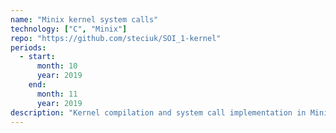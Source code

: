 ```yaml
---
name: "Minix kernel system calls"
technology: ["C", "Minix"]
repo: "https://github.com/steciuk/SOI_1-kernel"
periods:
  - start:
      month: 10
      year: 2019
    end:
      month: 11
      year: 2019
description: "Kernel compilation and system call implementation in Minix system."
---
```

  